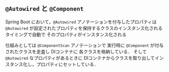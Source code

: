 ## `@Autowired` と `@Component`

Spring Boot において，`@Autowired` アノテーションを付与したプロパティは
`@Autowired` が設定されたプロパティを保持するクラスのインスタンス化されるタイミングで自動で
そのプロパティがインスタンス化される

仕組みとしては `@ComponentScan` アノテーションで 実行時に `@Component` が付与されたクラスを走査し
DIコンテナに 各クラスを格納している．
そして `@Autowired` なプロパティがあるときに DIコンテナからクラスを取り出してインスタンス化し，プロパティにセットしている．

